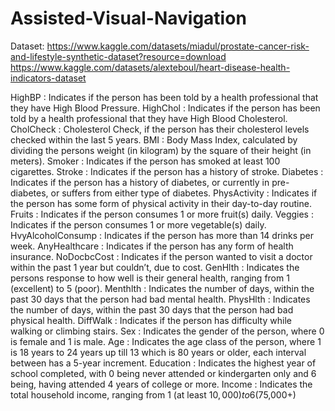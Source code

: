 # Assisted-Visual-Navigation

Dataset: https://www.kaggle.com/datasets/miadul/prostate-cancer-risk-and-lifestyle-synthetic-dataset?resource=download
https://www.kaggle.com/datasets/alexteboul/heart-disease-health-indicators-dataset

HighBP : Indicates if the person has been told by a health professional that they have High Blood Pressure.
HighChol : Indicates if the person has been told by a health professional that they have High Blood Cholesterol.
CholCheck : Cholesterol Check, if the person has their cholesterol levels checked within the last 5 years.
BMI : Body Mass Index, calculated by dividing the persons weight (in kilogram) by the square of their height (in meters).
Smoker : Indicates if the person has smoked at least 100 cigarettes.
Stroke : Indicates if the person has a history of stroke.
Diabetes : Indicates if the person has a history of diabetes, or currently in pre-diabetes, or suffers from either type of diabetes.
PhysActivity : Indicates if the person has some form of physical activity in their day-to-day routine.
Fruits : Indicates if the person consumes 1 or more fruit(s) daily.
Veggies : Indicates if the person consumes 1 or more vegetable(s) daily.
HvyAlcoholConsump : Indicates if the person has more than 14 drinks per week.
AnyHealthcare : Indicates if the person has any form of health insurance.
NoDocbcCost : Indicates if the person wanted to visit a doctor within the past 1 year but couldn’t, due to cost.
GenHlth : Indicates the persons response to how well is their general health, ranging from 1 (excellent) to 5 (poor).
Menthlth : Indicates the number of days, within the past 30 days that the person had bad mental health.
PhysHlth : Indicates the number of days, within the past 30 days that the person had bad physical health.
DiffWalk : Indicates if the person has difficulty while walking or climbing stairs.
Sex : Indicates the gender of the person, where 0 is female and 1 is male.
Age : Indicates the age class of the person, where 1 is 18 years to 24 years up till 13 which is 80 years or older, each interval between has a 5-year increment.
Education : Indicates the highest year of school completed, with 0 being never attended or kindergarten only and 6 being, having attended 4 years of college or more.
Income : Indicates the total household income, ranging from 1 (at least $10,000) to 6 ($75,000+)